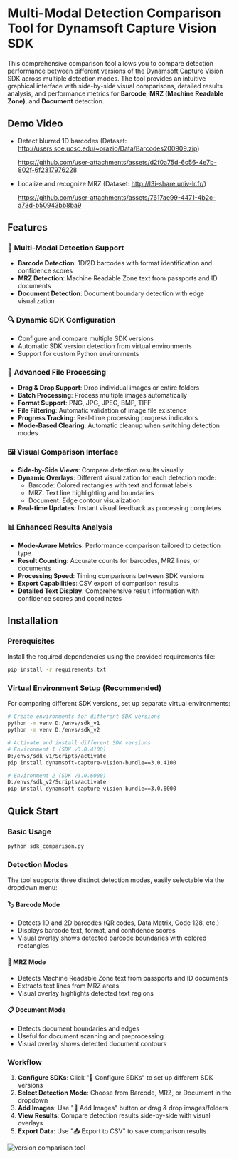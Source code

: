 # Multi-Modal Detection Comparison Tool for Dynamsoft Capture Vision SDK

This comprehensive comparison tool allows you to compare detection performance between different versions of the Dynamsoft Capture Vision SDK across multiple detection modes. The tool provides an intuitive graphical interface with side-by-side visual comparisons, detailed results analysis, and performance metrics for **Barcode**, **MRZ (Machine Readable Zone)**, and **Document** detection.

## Demo Video
- Detect blurred 1D barcodes (Dataset: http://users.soe.ucsc.edu/~orazio/Data/Barcodes200909.zip)
  
   https://github.com/user-attachments/assets/d2f0a75d-6c56-4e7b-802f-6f2317976228

- Localize and recognize MRZ (Dataset: http://l3i-share.univ-lr.fr/)

  https://github.com/user-attachments/assets/7617ae99-4471-4b2c-a73d-b50943bb8ba9



## Features

### 🎯 **Multi-Modal Detection Support**
- **Barcode Detection**: 1D/2D barcodes with format identification and confidence scores
- **MRZ Detection**: Machine Readable Zone text from passports and ID documents  
- **Document Detection**: Document boundary detection with edge visualization


### 🔍 **Dynamic SDK Configuration**
- Configure and compare multiple SDK versions
- Automatic SDK version detection from virtual environments
- Support for custom Python environments

### 📁 **Advanced File Processing**
- **Drag & Drop Support**: Drop individual images or entire folders
- **Batch Processing**: Process multiple images automatically
- **Format Support**: PNG, JPG, JPEG, BMP, TIFF
- **File Filtering**: Automatic validation of image file existence
- **Progress Tracking**: Real-time processing progress indicators
- **Mode-Based Clearing**: Automatic cleanup when switching detection modes

### 🖼️ **Visual Comparison Interface**
- **Side-by-Side Views**: Compare detection results visually
- **Dynamic Overlays**: Different visualization for each detection mode:
  - Barcode: Colored rectangles with text and format labels
  - MRZ: Text line highlighting and boundaries  
  - Document: Edge contour visualization
- **Real-time Updates**: Instant visual feedback as processing completes

### 📊 **Enhanced Results Analysis**
- **Mode-Aware Metrics**: Performance comparison tailored to detection type
- **Result Counting**: Accurate counts for barcodes, MRZ lines, or documents
- **Processing Speed**: Timing comparisons between SDK versions
- **Export Capabilities**: CSV export of comparison results
- **Detailed Text Display**: Comprehensive result information with confidence scores and coordinates

## Installation

### Prerequisites
Install the required dependencies using the provided requirements file:

```bash
pip install -r requirements.txt
```

### Virtual Environment Setup (Recommended)
For comparing different SDK versions, set up separate virtual environments:

```bash
# Create environments for different SDK versions
python -m venv D:/envs/sdk_v1
python -m venv D:/envs/sdk_v2

# Activate and install different SDK versions
# Environment 1 (SDK v3.0.4100)
D:/envs/sdk_v1/Scripts/activate
pip install dynamsoft-capture-vision-bundle==3.0.4100

# Environment 2 (SDK v3.0.6000)  
D:/envs/sdk_v2/Scripts/activate
pip install dynamsoft-capture-vision-bundle==3.0.6000
```

## Quick Start

### Basic Usage
```bash
python sdk_comparison.py
```

### Detection Modes

The tool supports three distinct detection modes, easily selectable via the dropdown menu:

#### 🏷️ **Barcode Mode**
- Detects 1D and 2D barcodes (QR codes, Data Matrix, Code 128, etc.)
- Displays barcode text, format, and confidence scores
- Visual overlay shows detected barcode boundaries with colored rectangles

#### 📄 **MRZ Mode** 
- Detects Machine Readable Zone text from passports and ID documents
- Extracts text lines from MRZ areas
- Visual overlay highlights detected text regions

#### 📋 **Document Mode**
- Detects document boundaries and edges
- Useful for document scanning and preprocessing
- Visual overlay shows detected document contours

### Workflow
1. **Configure SDKs**: Click "🔧 Configure SDKs" to set up different SDK versions
2. **Select Detection Mode**: Choose from Barcode, MRZ, or Document in the dropdown
3. **Add Images**: Use "📁 Add Images" button or drag & drop images/folders
4. **View Results**: Compare detection results side-by-side with visual overlays
5. **Export Data**: Use "📤 Export to CSV" to save comparison results

![version comparison tool](https://www.dynamsoft.com/codepool/img/2025/09/python-sdk-comparison-tool.png)
